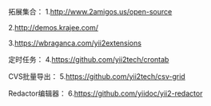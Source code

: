 拓展集合：
1.http://www.2amigos.us/open-source

2.http://demos.krajee.com/

3.https://wbraganca.com/yii2extensions

定时任务：
4.https://github.com/yii2tech/crontab

CVS批量导出：
5.https://github.com/yii2tech/csv-grid

Redactor编辑器：
6.https://github.com/yiidoc/yii2-redactor
